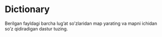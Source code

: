 # Dictionary
Berilgan fayldagi barcha lug’at so’zlaridan map yarating va mapni ichidan so’z qidiradigan dastur tuzing.

